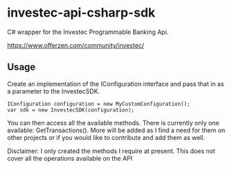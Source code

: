 # investec-api-csharp-sdk
C# wrapper for the Investec Programmable Banking Api.

https://www.offerzen.com/community/investec/

## Usage
Create an implementation of the IConfiguration interface and pass that in as a parameter to the InvestecSDK.
```
IConfiguration configuration = new MyCustomConfiguration();
var sdk = new InvestecSDK(configuration);
```
You can then access all the available methods. There is currently only one available: GetTransactions(). More will be added as I find a need for them on other projects or if you would like to contribute and add them as well.

Disclaimer: I only created the methods I require at present. This does not cover all the operations available on the API

